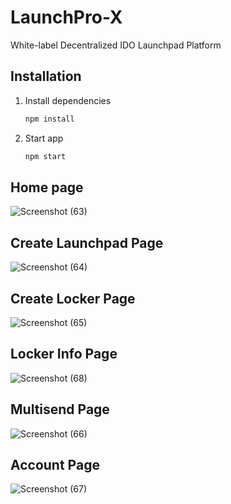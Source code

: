# LaunchPro-X

White-label Decentralized IDO Launchpad Platform

## Installation

1. Install dependencies

    ```bash
    npm install
    ```

2. Start app

    ```bash
    npm start
    ```

## Home page

![Screenshot (63)](https://github.com/Rabeet8/LaunchPro-X/assets/92630941/66f7d3c3-ed7e-4dcc-a7d5-42cd14f22b53)

## Create Launchpad Page


![Screenshot (64)](https://github.com/Rabeet8/LaunchPro-X/assets/92630941/38552ea4-6baa-4969-a0a8-ca55857f7a7b)

## Create Locker Page
![Screenshot (65)](https://github.com/Rabeet8/LaunchPro-X/assets/92630941/be2f6dac-2391-4af9-bea7-1e78957fab8e)

## Locker Info Page

![Screenshot (68)](https://github.com/Rabeet8/LaunchPro-X/assets/92630941/a3d89eac-3a95-44fa-8c28-c38ca1e65308)
 

## Multisend Page

![Screenshot (66)](https://github.com/Rabeet8/LaunchPro-X/assets/92630941/170d3c26-7981-4184-81c0-2cac70fe4ea2)


## Account Page

![Screenshot (67)](https://github.com/Rabeet8/LaunchPro-X/assets/92630941/033ef33f-8ef3-4b35-a596-cdd11366aed4)



